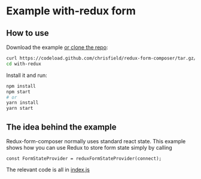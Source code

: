 # Example with-redux form

## How to use

Download the example [or clone the repo](https://github.com/chrisfield/react-form-composer):

```bash
curl https://codeload.github.com/chrisfield/redux-form-composer/tar.gz/master | tar -xz --strip=2 "react-form-composer"-master/examples/with-redux
cd with-redux
```

Install it and run:

```bash
npm install
npm start
# or
yarn install
yarn start
```

## The idea behind the example
Redux-form-composer normally uses standard react state. This example shows how you can use Redux to store form state simply by calling 

```
const FormStateProvider = reduxFormStateProvider(connect);
```

The relevant code is all in [index.js](src/index.js)